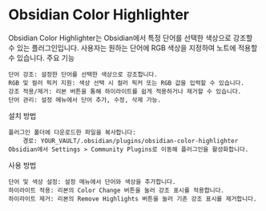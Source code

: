 # Obsidian Color Highlighter

Obsidian Color Highlighter는 Obsidian에서 특정 단어를 선택한 색상으로 강조할 수 있는 플러그인입니다. 사용자는 원하는 단어에 RGB 색상을 지정하여 노트에 적용할 수 있습니다.
주요 기능

    단어 강조: 설정한 단어를 선택한 색상으로 강조합니다.
    RGB 및 컬러 픽커 지원: 색상 선택 시 컬러 픽커 또는 RGB 값을 입력할 수 있습니다.
    강조 적용/제거: 리본 버튼을 통해 하이라이트를 쉽게 적용하거나 제거할 수 있습니다.
    단어 관리: 설정 메뉴에서 단어 추가, 수정, 삭제 가능.

설치 방법

    플러그인 폴더에 다운로드한 파일을 복사합니다:
        경로: YOUR_VAULT/.obsidian/plugins/obsidian-color-highlighter
    Obsidian에서 Settings > Community Plugins로 이동해 플러그인을 활성화합니다.

사용 방법

    단어 및 색상 설정: 설정 메뉴에서 단어와 색상을 추가합니다.
    하이라이트 적용: 리본의 Color Change 버튼을 눌러 강조 표시를 적용합니다.
    하이라이트 제거: 리본의 Remove Highlights 버튼을 눌러 기존 강조 표시를 제거합니다.
